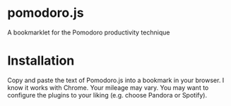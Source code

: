 # pomodoro.js
A bookmarklet for the Pomodoro productivity technique

# Installation

Copy and paste the text of Pomodoro.js into a bookmark in your browser. I know it works with Chrome. Your mileage may vary. You may want to configure the plugins to your liking (e.g. choose Pandora or Spotify).
